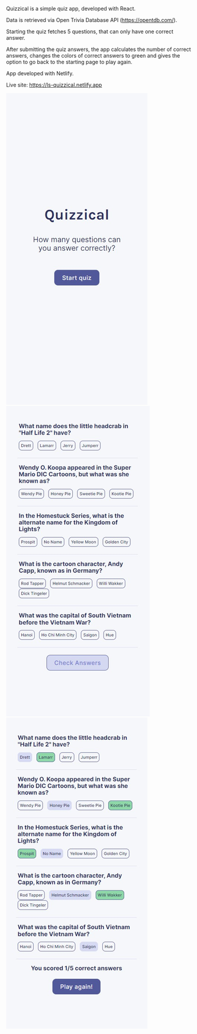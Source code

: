 Quizzical is a simple quiz app, developed with React.

Data is retrieved via Open Trivia Database API (https://opentdb.com/). 

Starting the quiz fetches 5 questions, that can only have one correct answer.

After submitting the quiz answers, the app calculates the number of correct answers, changes the colors of correct answers to green and gives the option to go back to the starting page to play again.

App developed with Netlify.

Live site: https://ls-quizzical.netlify.app 

![Start Page](/images/StartPage.jpg)
![Quiz](/images/Quiz.jpg)
![Answered Quiz](/images/AnsweredQuiz.jpg)